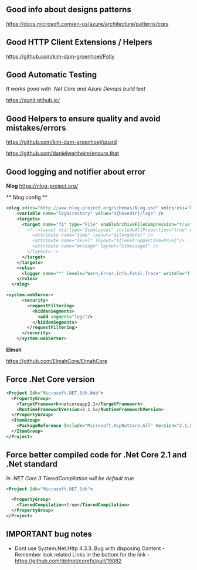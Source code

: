 ## Good info about designs patterns
https://docs.microsoft.com/en-us/azure/architecture/patterns/cqrs

## Good HTTP Client Extensions / Helpers
https://github.com/kim-dam-groenhoej/Polly

## Good Automatic Testing
*It works good with .Net Core and Azure Devops build test*

https://xunit.github.io/

## Good Helpers to ensure quality and avoid mistakes/errors
https://github.com/kim-dam-groenhoej/guard

https://github.com/danielwertheim/ensure.that

## Good logging and notifier about error

**Nlog**
https://nlog-project.org/

** Nlog config **

```xml
<nlog xmlns="http://www.nlog-project.org/schemas/NLog.xsd" xmlns:xsi="http://www.w3.org/2001/XMLSchema-instance">
    <variable name="logDirectory" value="${basedir}/logs" />
    <targets>
      <target name="f1" type="File" enableArchiveFileCompression="true" fileName="${logDirectory}/app-log.txt" archiveFileName="${logDirectory}\archives\app-log.{#}.zip" archiveEvery="Day" archiveNumbering="Rolling" maxArchiveFiles="10">
        <!--<layout xsi:type="JsonLayout" includeAllProperties="true" excludeProperties="Comma-separated list (string)">
          <attribute name="time" layout="${longdate}" />
          <attribute name="level" layout="${level:upperCase=true}"/>
          <attribute name="message" layout="${message}" />
        </layout>-->
      </target>
    </targets>
    <rules>
      <logger name="*" levels="Warn,Error,Info,Fatal,Trace" writeTo="f1" />
    </rules>
  </nlog>

<system.webServer>
      <security>
        <requestFiltering>
          <hiddenSegments>
            <add segment="logs"/>
          </hiddenSegments>
        </requestFiltering>
      </security>
    </system.webServer>
```

**Elmah**

https://github.com/ElmahCore/ElmahCore

## Force .Net Core version
```xml
<Project Sdk="Microsoft.NET.Sdk.Web">
  <PropertyGroup>
    <TargetFramework>netcoreapp2.1</TargetFramework>
    <RuntimeFrameworkVersion>2.1.5</RuntimeFrameworkVersion>
  </PropertyGroup>
  <ItemGroup>
    <PackageReference Include="Microsoft.AspNetCore.All" Version="2.1.5" />
  </ItemGroup>
</Project>
```

## Force better compiled code for .Net Core 2.1 and .Net standard
*In .NET Core 3 TieredCompilation will be default true*

```xml
<Project Sdk="Microsoft.NET.Sdk">

  <PropertyGroup>
    <TieredCompilation>true</TieredCompilation>
  </PropertyGroup>
</Project>
```

## IMPORTANT bug notes
- Dont use System.Net.Http 4.3.3. Bug with disposing Content - Remember look related Links in the bottom for the link - https://github.com/dotnet/corefx/pull/19082
